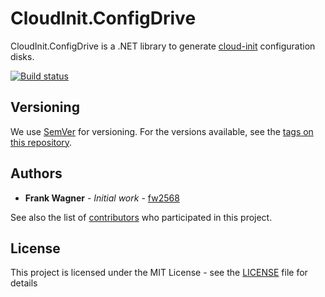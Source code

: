 # CloudInit.ConfigDrive

CloudInit.ConfigDrive is a .NET library to generate [cloud-init](https://cloud-init.io/) configuration disks.

[![Build status](https://contiva.visualstudio.com/Internal/_apis/build/status/ConfigDrive.CloudInit)](https://contiva.visualstudio.com/Internal/_build/latest?definitionId=20)


## Versioning

We use [SemVer](http://semver.org/) for versioning. For the versions available, see the [tags on this repository](https://github.com/contiva/cloudinit.configdrive/tags). 

## Authors

* **Frank Wagner** - *Initial work* - [fw2568](https://github.com/fw2568)

See also the list of [contributors](https://github.com/contiva/cloudinit.configdrive/contributors) who participated in this project.

## License

This project is licensed under the MIT License - see the [LICENSE](LICENSE) file for details


